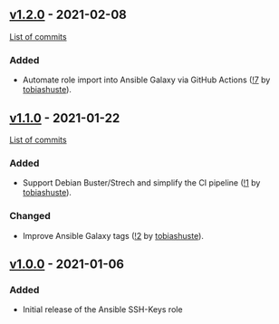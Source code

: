 <!--
SPDX-FileCopyrightText: 2020 Helmholtz Centre for Environmental Research (UFZ)
SPDX-FileCopyrightText: 2020 Helmholtz-Zentrum Dresden-Rossendorf (HZDR)

SPDX-License-Identifier: Apache-2.0
-->

## [v1.2.0](https://github.com/hifis-net/ssh-keys/releases/tag/v1.2.0) - 2021-02-08

[List of commits](https://gitlab.com/hifis/ansible/ssh-keys/-/compare/v1.1.0...v1.2.0)

### Added

- Automate role import into Ansible Galaxy via GitHub Actions
  ([!7](https://gitlab.com/hifis/ansible/ssh-keys/-/merge_requests/7)
  by [tobiashuste](https://gitlab.com/tobiashuste)).

## [v1.1.0](https://github.com/hifis-net/ssh-keys/releases/tag/v1.1.0) - 2021-01-22

[List of commits](https://gitlab.com/hifis/ansible/ssh-keys/-/compare/v1.0.0...v1.1.0)

### Added
- Support Debian Buster/Strech and simplify the CI pipeline
  ([!1](https://gitlab.com/hifis/ansible/ssh-keys/-/merge_requests/1)
  by [tobiashuste](https://gitlab.com/tobiashuste)).

### Changed
- Improve Ansible Galaxy tags
  ([!2](https://gitlab.com/hifis/ansible/ssh-keys/-/merge_requests/2)
  by [tobiashuste](https://gitlab.com/tobiashuste)).

## [v1.0.0](https://github.com/hifis-net/ssh-keys/releases/tag/v1.0.0) - 2021-01-06

### Added
- Initial release of the Ansible SSH-Keys role
